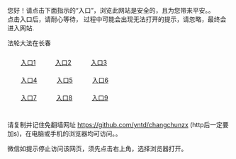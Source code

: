 您好！请点击下面指示的“入口”，浏览此网站是安全的，且为您带来平安。。 <br/>
点击入口后，请耐心等待， 过程中可能会出现无法打开的提示，请忽略，最终会进入网站. </br>

法轮大法在长春<br/>
<div style="padding:10px"><a style="margin:20px" target="_blank" href="https://den9iqj5v7gvt.cloudfront.net/2Qpsp?hqpfxyr" id="ccLink1" rel="nofollow">入口1</a> <a target="_blank" style="margin:20px" href="https://d1eiby2odxkj7d.cloudfront.net/2Qpsp?sbitf" id="ccLink2" rel="nofollow">入口2</a> <a style="margin:20px" target="_blank" href="https://debv5a8xg9k47.cloudfront.net/2Qpsp?cwonrgpb" id="ccLink3" rel="nofollow">入口3</a></div>

<div style="padding:10px" ><a style="margin:20px" target="_blank" href="https://den9iqj5v7gvt.cloudfront.net/2Qpsp?hqpfxyr" id="ccLink4" rel="nofollow">入口4</a> <a style="margin:20px" href="https://d1eiby2odxkj7d.cloudfront.net/2Qpsp?sbitf" target="_blank" id="ccLink5" rel="nofollow">入口5</a> <a style="margin:20px" href="https://debv5a8xg9k47.cloudfront.net/2Qpsp?cwonrgpb" target="_blank" id="ccLink6" rel="nofollow">入口6</a></div>

<div style="padding:10px"><a style="margin:20px" target="_blank" href="https://den9iqj5v7gvt.cloudfront.net/2Qpsp?hqpfxyr" id="ccLink7" rel="nofollow">入口7</a> <a style="margin:20px" href="https://d1eiby2odxkj7d.cloudfront.net/2Qpsp?sbitf" target="_blank" id="ccLink8" rel="nofollow">入口8</a> <a style="margin:20px" target="_blank" href="https://debv5a8xg9k47.cloudfront.net/2Qpsp?cwonrgpb" id="ccLink9" rel="nofollow">入口9</a></div>

<br/>



请复制并记住免翻墙网址 https://github.com/yntd/changchunzx (http后一定要加s)，在电脑或手机的浏览器均可访问。。<br/>

微信如提示停止访问该网页，须先点击右上角，选择浏览器打开。

